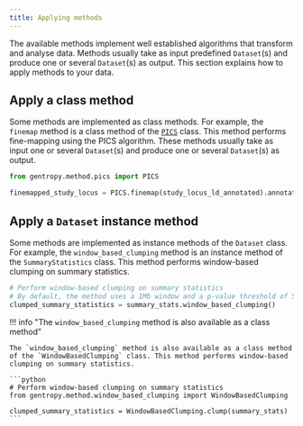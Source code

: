 ```yaml
---
title: Applying methods
---
```


The available methods implement well established algorithms that transform and analyse data. Methods usually take as input predefined `Dataset`(s) and produce one or several `Dataset`(s) as output. This section explains how to apply methods to your data.

## Apply a class method

Some methods are implemented as class methods. For example, the `finemap` method is a class method of the [`PICS`](../../python_api/methods/pics.md) class. This method performs fine-mapping using the PICS algorithm. These methods usually take as input one or several `Dataset`(s) and produce one or several `Dataset`(s) as output.

```python
from gentropy.method.pics import PICS

finemapped_study_locus = PICS.finemap(study_locus_ld_annotated).annotate_credible_sets()
```

## Apply a `Dataset` instance method

Some methods are implemented as instance methods of the `Dataset` class. For example, the `window_based_clumping` method is an instance method of the `SummaryStatistics` class. This method performs window-based clumping on summary statistics.

```python
# Perform window-based clumping on summary statistics
# By default, the method uses a 1Mb window and a p-value threshold of 5e-8
clumped_summary_statistics = summary_stats.window_based_clumping()
```

!!! info "The `window_based_clumping` method is also available as a class method"

    The `window_based_clumping` method is also available as a class method of the `WindowBasedClumping` class. This method performs window-based clumping on summary statistics.

    ```python
    # Perform window-based clumping on summary statistics
    from gentropy.method.window_based_clumping import WindowBasedClumping

    clumped_summary_statistics = WindowBasedClumping.clump(summary_stats)
    ```
